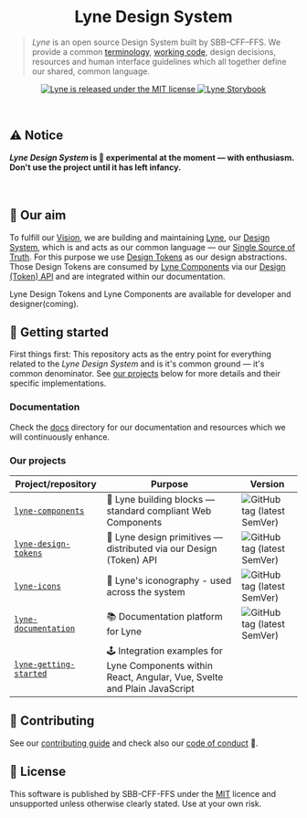 <h1 align="center">
  Lyne Design System
</h1>

> *Lyne* is an open source Design System built by SBB–CFF–FFS. We provide a common [terminology](/docs/TERMINOLOGY.md), [working code](#our-projects), design decisions,
> resources and human interface guidelines which all together define our shared, common language.

<p align="center">
  <a href="https://github.com/lyne-design-system/lyne/blob/master/LICENSE">
    <img src="https://img.shields.io/badge/License-MIT-green.svg" alt="Lyne is released under the MIT license" />
  </a>
  <a href="https://lyne-components-storybook.netlify.com">
    <img src="https://cdn.jsdelivr.net/gh/storybookjs/brand@master/badge/badge-storybook.svg" alt="Lyne Storybook" />
  </a>
</p>

<br>

## ⚠️ Notice
***Lyne Design System* is 🧪 experimental at the moment — with enthusiasm.<br>Don't use the project until it has left infancy.**
<br>
<br>
<br>

## 🎯 Our aim
To fulfill our [Vision](./docs/VISION.md), we are building and maintaining [Lyne](./docs/TERMINOLOGY.md#lyne), our [Design System](./docs/TERMINOLOGY.md#design-system), which is and acts as our common language —  our [Single Source of Truth](./docs/TERMINOLOGY.md#single-source-of-truth). For this purpose we use [Design Tokens](./docs/TERMINOLOGY.md#design-token) as our design abstractions. Those Design Tokens are consumed by [Lyne Components](./docs/TERMINOLOGY.md#lyne-components) via our [Design (Token) API](./docs/TERMINOLOGY.md#design-token-api) and are integrated within our documentation.

Lyne Design Tokens and Lyne Components are available for developer and designer(coming).

## 🚀 Getting started

First things first: This repository acts as the entry point for everything related to the *Lyne Design System* and is it's common ground — it's common denominator. See [our projects](#our-projects) below for more details and their specific implementations.

### Documentation
Check the [docs](docs/README.md) directory for our documentation and resources which we will continuously enhance.

### Our projects

| Project/repository | Purpose | Version                                                                                                                                                                            
| --------| ------------------| ----
| [`lyne-components`](https://github.com/lyne-design-system/lyne-components) | 🧱 Lyne building blocks — standard compliant Web Components | ![GitHub tag (latest SemVer)](https://img.shields.io/github/v/tag/lyne-design-system/lyne-components?label=release)                                                                                                                 
| [`lyne-design-tokens`](https://github.com/lyne-design-system/lyne-design-tokens) | 💄 Lyne design primitives — distributed via our Design (Token) API | ![GitHub tag (latest SemVer)](https://img.shields.io/github/v/tag/lyne-design-system/lyne-design-tokens?label=release)
| [`lyne-icons`](https://github.com/lyne-design-system/lyne-icons) | 🎎 Lyne's iconography - used across the system | ![GitHub tag (latest SemVer)](https://img.shields.io/github/v/tag/lyne-design-system/lyne-icons?label=release)
| [`lyne-documentation`](https://github.com/lyne-design-system/lyne-documentation) | 📚 Documentation platform for Lyne | ![GitHub tag (latest SemVer)](https://img.shields.io/github/v/tag/lyne-design-system/lyne-documentation?label=release)
| [`lyne-getting-started`](https://github.com/lyne-design-system/lyne-getting-started) | 🕹️ Integration examples for Lyne Components within React, Angular, Vue, Svelte and Plain JavaScript | 

## 🙌 Contributing
See our [contributing guide](CONTRIBUTING.md) and check also our [code of conduct](CODE_OF_CONDUCT.md) 👀.

## 📝 License
This software is published by SBB-CFF-FFS under the [MIT](/LICENSE) licence and unsupported unless otherwise clearly stated. Use at your own risk.
